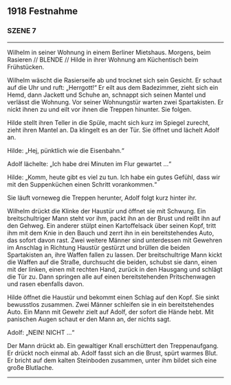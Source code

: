 ## **1918** Festnahme

### SZENE 7
____
Wilhelm in seiner Wohnung in einem Berliner Mietshaus.
Morgens, beim Rasieren 
// BLENDE //
Hilde in ihrer Wohnung am Küchentisch beim Frühstücken.

Wilhelm wäscht die Rasierseife ab und trocknet sich sein Gesicht.
Er schaut auf die Uhr und ruft: „Herrgott!“
Er eilt aus dem Badezimmer, zieht sich ein Hemd, dann Jackett und Schuhe an, schnappt sich seinen Mantel und verlässt die Wohnung.
Vor seiner Wohnungstür warten zwei Spartakisten.
Er nickt ihnen zu und eilt vor ihnen die Treppen hinunter.
Sie folgen.

Hilde stellt ihren Teller in die Spüle, macht sich kurz im Spiegel zurecht, zieht ihren Mantel an.
Da klingelt es an der Tür.
Sie öffnet und lächelt Adolf an.

Hilde: „Hej, pünktlich wie die Eisenbahn.“

Adolf lächelte: „Ich habe drei Minuten im Flur gewartet ...“

Hilde: „Komm, heute gibt es viel zu tun.
Ich habe ein gutes Gefühl, dass wir mit den Suppenküchen einen Schritt vorankommen.“

Sie läuft vorneweg die Treppen herunter, Adolf folgt kurz hinter ihr.

Wilhelm drückt die Klinke der Haustür und öffnet sie mit Schwung.
Ein breitschultriger Mann steht vor ihm, packt ihn an der Brust und reißt ihn auf den Gehweg.
Ein anderer stülpt einen Kartoffelsack über seinen Kopf, tritt ihm mit dem Knie in den Bauch und zerrt ihn in ein bereitstehendes Auto, das sofort davon rast.
Zwei weitere Männer sind unterdessen mit Gewehren im Anschlag in Richtung Haustür gestürzt und brüllen die beiden Spartakisten an, ihre Waffen fallen zu lassen.
Der breitschultrige Mann kickt die Waffen auf die Straße, durchsucht die beiden, schubst sie dann, einen mit der linken, einen mit rechten Hand, zurück in den Hausgang und schlägt die Tür zu.
Dann springen alle auf einen bereitstehenden Pritschenwagen und rasen ebenfalls davon.

Hilde öffnet die Haustür und bekommt einen Schlag auf den Kopf.
Sie sinkt bewusstlos zusammen.
Zwei Männer schleifen sie in ein bereitstehendes Auto.
Ein Mann mit Gewehr zielt auf Adolf, der sofort die Hände hebt.
Mit panischen Augen schaut er den Mann an, der nichts sagt.

Adolf: „NEIN! NICHT ...“

Der Mann drückt ab.
Ein gewaltiger Knall erschüttert den Treppenaufgang.
Er drückt noch einmal ab.
Adolf fasst sich an die Brust, spürt warmes Blut.
Er bricht auf dem kalten Steinboden zusammen, unter ihm bildet sich eine große Blutlache.
____
